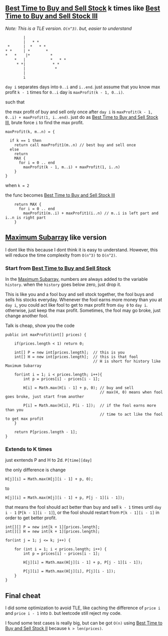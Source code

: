 ## [Best Time to Buy and Sell Stock](../best-time-to-buy-and-sell-stock) k times like [Best Time to Buy and Sell Stock III](../best-time-to-buy-and-sell-stock-iii)

 _Note: This is a TLE version. `O(n^3)`. but, easier to understand_
 
 ```
         |
         |   * * 
  *      |  *   * *
 * *     | *       *
*   *    |*         *
     *   |           *   * *
      * *|            * *
         |             *
         |
         i
```         

`day i` separates days into `0..i` and `i..end`.
just assume that you know max profit `k - 1` times for `0..i` day is `maxProfit(k - 1, 0..i)`.

such that

the max profit of buy and sell only once after `day i` is `maxProfit(k - 1, 0..i) + maxProfit(1, i..end)`.
just do as [Best Time to Buy and Sell Stock III](../best-time-to-buy-and-sell-stock-iii), 
brute force `i` to find the max profit.

```
maxProfit(k, m..n) = {
  
  if k == 1 then 
    return call maxProfit1(m..n) // best buy and sell once
  else
    return 
    MAX { 
      for i = 0 .. end
        maxProfit(k - 1, m..i) + maxProfit(1, i..n)
    }
}

```

when `k = 2` 

the func becomes [Best Time to Buy and Sell Stock III](../best-time-to-buy-and-sell-stock-iii)

```
    return MAX { 
      for i = 0 .. end
        maxProfit1(m..i) + maxProfit1(i..n) // m..i is left part and i..n is right part
    }
```

## [Maximum Subarray](../maximum-subarray) like version

I dont like this because I dont think it is easy to understand. 
However, this will reduce the time complexity from `O(n^3)` to `O(n^2)`.

### Start from [Best Time to Buy and Sell Stock](../best-time-to-buy-and-sell-stock)

In the [Maximum Subarray](../maximum-subarray),
numbers are always added to the variable `history`. 
when the `history` goes below zero, just drop it.

This is like you and a fool buy and sell stock together,
the fool buys and sells his stocks everyday. 
Whenever the fool earns more money than you at `day i`, 
you could act like fool to get to max profit from `day 0` to `day i`.
otherwise, just keep the max profit.
Sometimes, the fool may go broke, just change another fool.


Talk is cheap, show you the code 

```
public int maxProfit(int[] prices) {
    
    if(prices.length < 1) return 0;

    int[] P = new int[prices.length];  // this is you
    int[] H = new int[prices.length];  // this is that fool
                                       // H is short for history like Maximum Subarray

    for(int i = 1; i < prices.length; i++){
        int p = prices[i] - prices[i - 1];

        H[i] = Math.max(H[i - 1] + p, 0); // buy and sell
                                          // max(H, 0) means when fool goes broke, just start from another

        P[i] = Math.max(H[i], P[i - 1]);  // if the fool earns more than you
                                          // time to act like the fool to get max profit
    }

    return P[prices.length - 1];        
}

```

### Extends to K times

just exntends P and H to 2d. `P[time][day]`


the only difference is change 

```
H[j][i] = Math.max(H[j][i - 1] + p, 0);
```

to

```
H[j][i] = Math.max(H[j][i - 1] + p, P[j - 1][i - 1]);
```

that means the fool should act better than buy and sell `k - 1` times until `day i - 1` (`P[k - 1][i - 1]`),
or the fool should restart from `P[k - 1][i - 1]` in order to get better profit.

```
int[][] P = new int[k + 1][prices.length];
int[][] H = new int[k + 1][prices.length];

for(int j = 1; j <= k; j++) { 

    for (int i = 1; i < prices.length; i++) {
        int p = prices[i] - prices[i - 1];

        H[j][i] = Math.max(H[j][i - 1] + p, P[j - 1][i - 1]);

        P[j][i] = Math.max(H[j][i], P[j][i - 1]);
    }
}
```

## Final cheat

I did some optimization to avoid TLE, 
like caching the difference of `price i` and `price i - 1` into `D`.
but leetcode still reject my code.

I found some test cases is really big, 
but can be got `O(n)` using [Best Time to Buy and Sell Stock II](../best-time-to-buy-and-sell-stock-ii)
because `k > len(prices)`.

